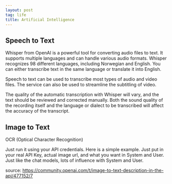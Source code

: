 ```yaml
---
layout: post
tag: life
title: Artificial Intelligence
---
```


## Speech to Text

Whisper from OpenAI is a powerful tool for converting audio files to text. It supports multiple languages and can handle various audio formats.
Whisper recognizes 98 different languages, including Norwegian and English. You can either transcribe text in the same language or translate it into English.

Speech to text can be used to transcribe most types of audio and video files. The service can also be used to streamline the subtitling of video.

The quality of the automatic transcription with Whisper will vary, and the text should be reviewed and corrected manually. Both the sound quality of the recording itself and the language or dialect to be transcribed will affect the accuracy of the transcript.

## Image to Text

OCR (Optical Character Recognition)

Just run it using your API credentials. Here is a simple example. Just put in your real API Key, actual image url, and what you want in System and User. Just like the chat models, lots of influence with System and User.

source: <https://community.openai.com/t/image-to-text-description-in-the-api/477152/7>